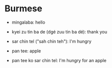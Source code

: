 # Burmese

- mingalaba: hello

- kyei zu tin ba de (dgé zuu tin ba dé): thank you

- sar chin tel ("sah chin teh"): I'm hungry

- pan tee: apple

- pan tee ko sar chin tel: I'm hungry for an apple
